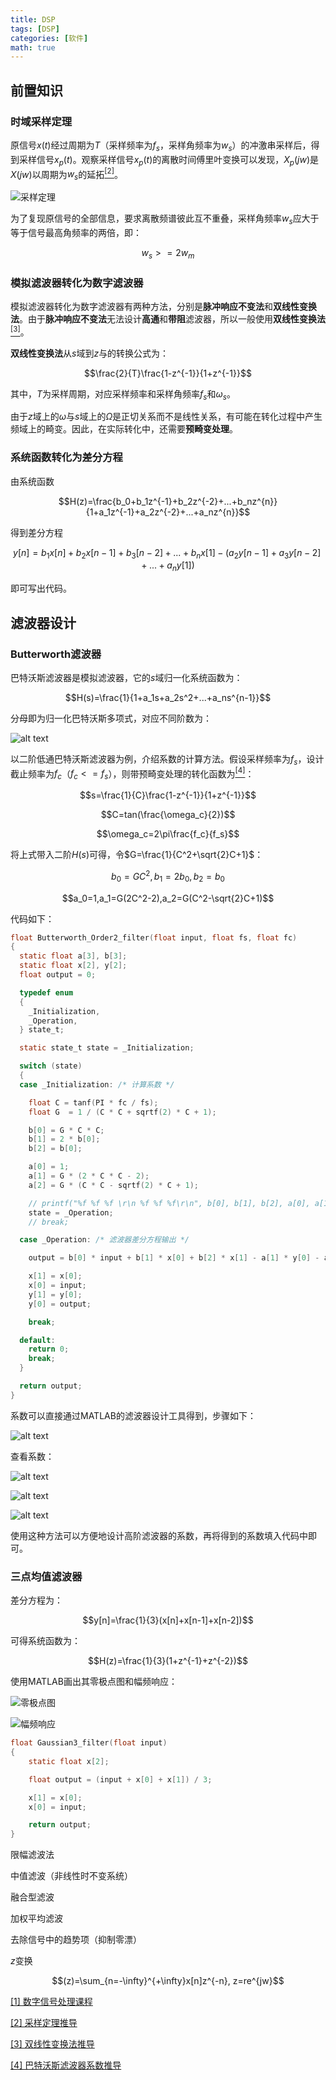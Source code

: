 ```yaml
---
title: DSP
tags: [DSP]
categories: [软件]
math: true
---
```


## 前置知识

### 时域采样定理

原信号$x(t)$经过周期为$T$（采样频率为$f_s$，采样角频率为$w_s$）的冲激串采样后，得到采样信号$x_p(t)$。观察采样信号$x_p(t)$的离散时间傅里叶变换可以发现，$X_p(jw)$是$X(jw)$以周期为$w_s$的延拓[$^{[2]}$](https://www.bilibili.com/video/BV13P411P7Pv/?p=14&vd_source=ee2c602d51f4cb1787b896796df4d5c4)。


![采样定理](../images/DSP/image-0.png)

为了复现原信号的全部信息，要求离散频谱彼此互不重叠，采样角频率$w_s$应大于等于信号最高角频率的两倍，即：

$$w_s>=2w_m$$

### 模拟滤波器转化为数字滤波器

模拟滤波器转化为数字滤波器有两种方法，分别是**脉冲响应不变法**和**双线性变换法**。由于**脉冲响应不变法**无法设计**高通**和**带阻**滤波器，所以一般使用**双线性变换法**[$^{[3]}$](https://www.bilibili.com/video/BV13P411P7Pv?p=75&vd_source=ee2c602d51f4cb1787b896796df4d5c4)。

**双线性变换法**从$s$域到$z$与的转换公式为：

$$\frac{2}{T}\frac{1-z^{-1}}{1+z^{-1}}$$

其中，$T$为采样周期，对应采样频率和采样角频率$f_s$和$\omega_s$。

由于$z$域上的$\omega$与$s$域上的$\Omega$是正切关系而不是线性关系，有可能在转化过程中产生频域上的畸变。因此，在实际转化中，还需要**预畸变处理**。

### 系统函数转化为差分方程

由系统函数

$$H(z)=\frac{b_0+b_1z^{-1}+b_2z^{-2}+...+b_nz^{n}}{1+a_1z^{-1}+a_2z^{-2}+...+a_nz^{n}}$$

得到差分方程

$$y[n]=b_1x[n]+b_2x[n-1]+b_3[n-2]+...+b_nx[1]-(a_2y[n-1]+a_3y[n-2]+...+a_ny[1])$$

即可写出代码。

## 滤波器设计

### Butterworth滤波器

巴特沃斯滤波器是模拟滤波器，它的$s$域归一化系统函数为：

$$H(s)=\frac{1}{1+a_1s+a_2s^2+...+a_ns^{n-1}}$$

分母即为归一化巴特沃斯多项式，对应不同阶数为：

![alt text](../images/DSP/image-5.png)

以二阶低通巴特沃斯滤波器为例，介绍系数的计算方法。假设采样频率为$f_s$，设计截止频率为$f_c$（$f_c<=f_s$），则带预畸变处理的转化函数为[$^{[4]}$](https://blog.csdn.net/sszhouplus/article/details/43113505)：

$$s=\frac{1}{C}\frac{1-z^{-1}}{1+z^{-1}}$$

$$C=tan(\frac{\omega_c}{2})$$

$$\omega_c=2\pi\frac{f_c}{f_s}$$

将上式带入二阶$H(s)$可得，令$G=\frac{1}{C^2+\sqrt{2}C+1}$：

$$b_0=GC^2,b_1=2b_0,b_2=b_0$$

$$a_0=1,a_1=G(2C^2-2),a_2=G(C^2-\sqrt{2}C+1)$$

代码如下：

```c
float Butterworth_Order2_filter(float input, float fs, float fc)
{
  static float a[3], b[3];
  static float x[2], y[2];
  float output = 0;

  typedef enum
  {
    _Initialization,
    _Operation,
  } state_t;

  static state_t state = _Initialization;

  switch (state)
  {
  case _Initialization: /* 计算系数 */

    float C = tanf(PI * fc / fs);
    float G  = 1 / (C * C + sqrtf(2) * C + 1);

    b[0] = G * C * C;
    b[1] = 2 * b[0];
    b[2] = b[0];

    a[0] = 1;
    a[1] = G * (2 * C * C - 2);
    a[2] = G * (C * C - sqrtf(2) * C + 1);

    // printf("%f %f %f \r\n %f %f %f\r\n", b[0], b[1], b[2], a[0], a[1], a[2]);
    state = _Operation;
    // break;

  case _Operation: /* 滤波器差分方程输出 */

    output = b[0] * input + b[1] * x[0] + b[2] * x[1] - a[1] * y[0] - a[2] * y[1];

    x[1] = x[0];
    x[0] = input;
    y[1] = y[0];
    y[0] = output;

    break;

  default:
    return 0;
    break;
  }

  return output;
}
```

系数可以直接通过MATLAB的滤波器设计工具得到，步骤如下：

![alt text](../images/DSP/image-1.png)

查看系数：

![alt text](../images/DSP/image-2.png)

![alt text](../images/DSP/image-3.png)

![alt text](../images/DSP/image-4.png)

使用这种方法可以方便地设计高阶滤波器的系数，再将得到的系数填入代码中即可。

### 三点均值滤波器

差分方程为：

$$y[n]=\frac{1}{3}(x[n]+x[n-1]+x[n-2])$$

可得系统函数为：

$$H(z)=\frac{1}{3}(1+z^{-1}+z^{-2})$$

使用MATLAB画出其零极点图和幅频响应：

![零极点图](../images/DSP/Gaussian_pole.jpg)

![幅频响应](../images/DSP/Gaussian.jpg)



```c
float Gaussian3_filter(float input)
{
    static float x[2];

    float output = (input + x[0] + x[1]) / 3;

    x[1] = x[0];
    x[0] = input;   

    return output;
}
```


限幅滤波法

中值滤波（非线性时不变系统）

融合型滤波

加权平均滤波

去除信号中的趋势项（抑制零漂）


$z$变换

$$(z)=\sum_{n=-\infty}^{+\infty}x[n]z^{-n}, z=re^{jw}$$


[[1] 数字信号处理课程](https://www.bilibili.com/video/BV13P411P7Pv/?p=1&vd_source=ee2c602d51f4cb1787b896796df4d5c4)

[[2] 采样定理推导](https://www.bilibili.com/video/BV13P411P7Pv/?p=14&vd_source=ee2c602d51f4cb1787b896796df4d5c4)

[[3] 双线性变换法推导](https://www.bilibili.com/video/BV13P411P7Pv?p=75&vd_source=ee2c602d51f4cb1787b896796df4d5c4)

[[4] 巴特沃斯滤波器系数推导](https://blog.csdn.net/sszhouplus/article/details/43113505)
